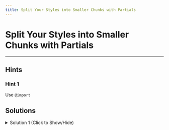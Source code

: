 ```yaml
---
title: Split Your Styles into Smaller Chunks with Partials
---
```

# Split Your Styles into Smaller Chunks with Partials


---
## Hints 

### Hint 1

Use `@import`

## Solutions

<details><summary>Solution 1 (Click to Show/Hide)</summary>

Use `@import` to import `_variables.scss` like:

```sass
@import 'variables'
```
</details>
